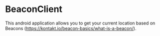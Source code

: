 # BeaconClient

This android application allows you to get your current location based on Beacons (https://kontakt.io/beacon-basics/what-is-a-beacon/).
